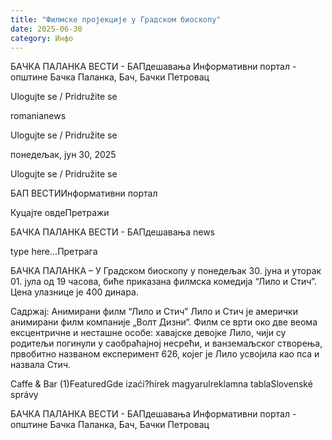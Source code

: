 ```yaml
---
title: "Филмске пројекције у Градском биоскопу"
date: 2025-06-30
category: Инфо
---
```


БАЧКА ПАЛАНКА ВЕСТИ - БАПдешавања Информативни портал - општине Бачка Паланка, Бач, Бачки Петровац

Ulogujte se / Pridružite se

romanianews

Ulogujte se / Pridružite se

понедељак, јун 30, 2025

Ulogujte se / Pridružite se

БАП ВЕСТИИнформативни портал

Куцајте овдеПретражи

БАЧКА ПАЛАНКА ВЕСТИ - БАПдешавања news

type here...Претрага

БАЧКА ПАЛАНКА – У Градском биоскопу у понедељак 30. јуна и уторак 01. јула од 19 часова, биће приказана филмска комедија “Лило и Стич”. Цена улазнице је 400 динара.

Садржај:
Анимирани филм “Лило и Стич”
Лило и Стич је амерички анимирани филм компаније „Волт Дизни“. Филм се врти око две веома ексцентричне и несташне особе: хавајске девојке Лило, чији су родитељи погинули у саобраћајној несрећи, и ванземаљског створења, првобитно названом експеримент 626, којег је Лило усвојила као пса и назвала Стич.

Caffe & Bar (1)FeaturedGde izaći?hírek magyarulreklamna tablaSlovenské správy

БАЧКА ПАЛАНКА ВЕСТИ - БАПдешавања Информативни портал - општине Бачка Паланка, Бач, Бачки Петровац
